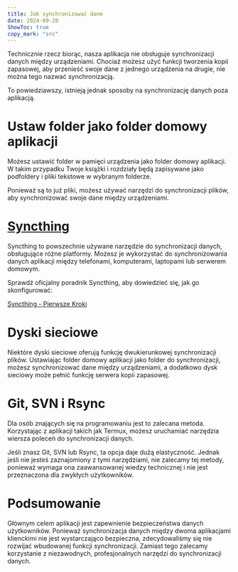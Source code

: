 ```yaml
---
title: Jak synchronizować dane  
date: 2024-09-20  
ShowToc: true
copy_mark: "src"
---
```


Technicznie rzecz biorąc, nasza aplikacja nie obsługuje synchronizacji danych między urządzeniami. Chociaż możesz użyć funkcji tworzenia kopii zapasowej, aby przenieść swoje dane z jednego urządzenia na drugie, nie można tego nazwać synchronizacją.

To powiedziawszy, istnieją jednak sposoby na synchronizację danych poza aplikacją.

# Ustaw folder jako folder domowy aplikacji

Możesz ustawić folder w pamięci urządzenia jako folder domowy aplikacji. W takim przypadku Twoje książki i rozdziały będą zapisywane jako podfoldery i pliki tekstowe w wybranym folderze.

Ponieważ są to już pliki, możesz używać narzędzi do synchronizacji plików, aby synchronizować swoje dane między urządzeniami.

# [Syncthing](https://play.google.com/store/apps/details?id=com.nutomic.syncthingandroid)

Syncthing to powszechnie używane narzędzie do synchronizacji danych, obsługujące różne platformy. Możesz je wykorzystać do synchronizowania danych aplikacji między telefonami, komputerami, laptopami lub serwerem domowym.

Sprawdź oficjalny poradnik Syncthing, aby dowiedzieć się, jak go skonfigurować:

[Syncthing - Pierwsze Kroki](https://docs.syncthing.net/intro/getting-started.html#getting-started)

# Dyski sieciowe

Niektóre dyski sieciowe oferują funkcję dwukierunkowej synchronizacji plików. Ustawiając folder domowy aplikacji jako folder do synchronizacji, możesz synchronizować dane między urządzeniami, a dodatkowo dysk sieciowy może pełnić funkcję serwera kopii zapasowej.

# Git, SVN i Rsync

Dla osób znających się na programowaniu jest to zalecana metoda. Korzystając z aplikacji takich jak Termux, możesz uruchamiać narzędzia wiersza poleceń do synchronizacji danych.

Jeśli znasz Git, SVN lub Rsync, ta opcja daje dużą elastyczność. Jednak jeśli nie jesteś zaznajomiony z tymi narzędziami, nie zalecamy tej metody, ponieważ wymaga ona zaawansowanej wiedzy technicznej i nie jest przeznaczona dla zwykłych użytkowników.

# Podsumowanie

Głównym celem aplikacji jest zapewnienie bezpieczeństwa danych użytkowników. Ponieważ synchronizacja danych między dwoma aplikacjami klienckimi nie jest wystarczająco bezpieczna, zdecydowaliśmy się nie rozwijać wbudowanej funkcji synchronizacji. Zamiast tego zalecamy korzystanie z niezawodnych, profesjonalnych narzędzi do synchronizacji danych.
